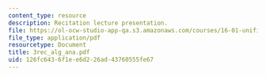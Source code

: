 ```yaml
---
content_type: resource
description: Recitation lecture presentation.
file: https://ol-ocw-studio-app-qa.s3.amazonaws.com/courses/16-01-unified-engineering-i-ii-iii-iv-fall-2005-spring-2006/126fc6436f1ee6d226ad43760555fe67_3rec_alg_ana.pdf
file_type: application/pdf
resourcetype: Document
title: 3rec_alg_ana.pdf
uid: 126fc643-6f1e-e6d2-26ad-43760555fe67
---
```

